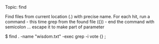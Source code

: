 Topic: find

Find files from current location (.) with precise name. For each hit, run a command - this time grep from the found file ({}) - end the command with semicolon ... escape it to make part of parameter 

$ find . -name "wisdom.txt" -exec grep -i vote {} \;

